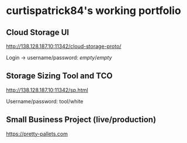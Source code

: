 # curtispatrick84's working portfolio

## Cloud Storage UI
http://138.128.187.10:11342/cloud-storage-proto/

Login -> username/password: _empty_/_empty_

## Storage Sizing Tool and TCO
http://138.128.187.10:11342/sp.html

Username/password: tool/white

## Small Business Project (live/production)
https://pretty-pallets.com
